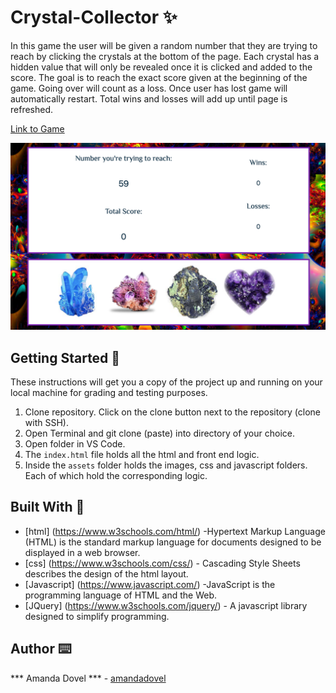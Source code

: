 # Crystal-Collector ✨

In this game the user will be given a random number that they are trying to reach by clicking the crystals at the bottom of the page. Each crystal has a hidden value that will only be revealed once it is clicked and added to the score. The goal is to reach the exact score given at the beginning of the game. Going over will count as a loss. Once user has lost game will automatically restart. Total wins and losses will add up until page is refreshed. 

<a href="https://amandadovel.github.io/Crystal-Collector/" target="_blank">Link to Game</a>

<img src="/assets/images/crystalScreenShot.png" alt="crystalShot">

## Getting Started 🏁

These instructions will get you a copy of the project up and running on your local machine for grading and testing purposes. 

1. Clone repository. Click on the clone button next to the repository (clone with SSH). 
2. Open Terminal and git clone (paste) into directory of your choice. 
3. Open folder in VS Code. 
4. The `index.html` file holds all the html and front end logic.
5. Inside the  `assets` folder holds the images, css and javascript folders. Each of which hold the corresponding logic. 


## Built With 🔧

* [html] (https://www.w3schools.com/html/) -Hypertext Markup Language (HTML) is the standard markup language for documents designed to be displayed in a web browser. 
* [css] (https://www.w3schools.com/css/) - Cascading Style Sheets describes the design of the html layout. 
* [Javascript] (https://www.javascript.com/) -JavaScript is the programming language of HTML and the Web.
* [JQuery] (https://www.w3schools.com/jquery/) - A javascript library designed to simplify programming.

## Author ⌨️
*** Amanda Dovel *** - [amandadovel](https://github.com/amandadovel)